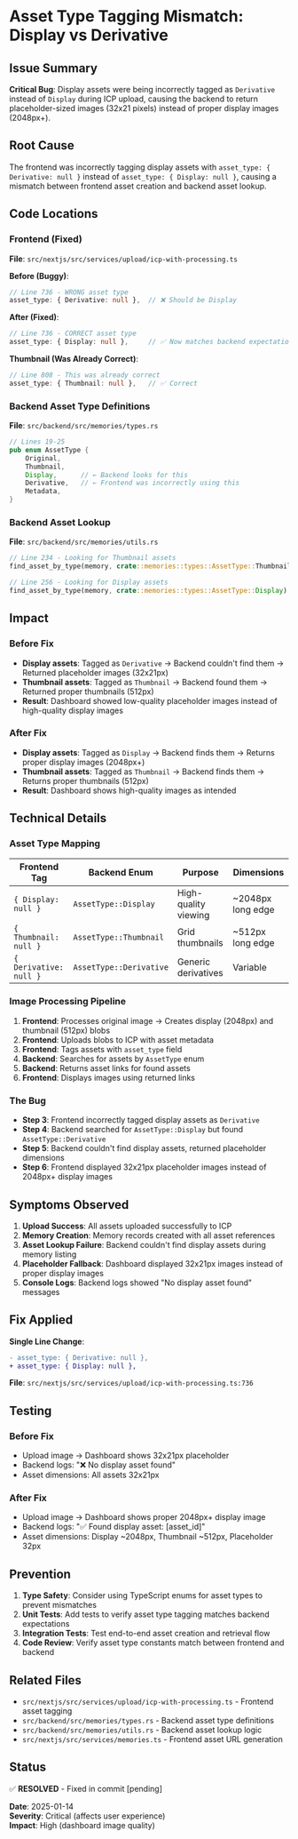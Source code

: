 # Asset Type Tagging Mismatch: Display vs Derivative

## Issue Summary

**Critical Bug**: Display assets were being incorrectly tagged as `Derivative` instead of `Display` during ICP upload, causing the backend to return placeholder-sized images (32x21 pixels) instead of proper display images (2048px+).

## Root Cause

The frontend was incorrectly tagging display assets with `asset_type: { Derivative: null }` instead of `asset_type: { Display: null }`, causing a mismatch between frontend asset creation and backend asset lookup.

## Code Locations

### Frontend (Fixed)

**File**: `src/nextjs/src/services/upload/icp-with-processing.ts`

**Before (Buggy)**:

```typescript
// Line 736 - WRONG asset type
asset_type: { Derivative: null },  // ❌ Should be Display
```

**After (Fixed)**:

```typescript
// Line 736 - CORRECT asset type
asset_type: { Display: null },     // ✅ Now matches backend expectations
```

**Thumbnail (Was Already Correct)**:

```typescript
// Line 808 - This was already correct
asset_type: { Thumbnail: null },   // ✅ Correct
```

### Backend Asset Type Definitions

**File**: `src/backend/src/memories/types.rs`

```rust
// Lines 19-25
pub enum AssetType {
    Original,
    Thumbnail,
    Display,      // ← Backend looks for this
    Derivative,   // ← Frontend was incorrectly using this
    Metadata,
}
```

### Backend Asset Lookup

**File**: `src/backend/src/memories/utils.rs`

```rust
// Line 234 - Looking for Thumbnail assets
find_asset_by_type(memory, crate::memories::types::AssetType::Thumbnail)

// Line 256 - Looking for Display assets
find_asset_by_type(memory, crate::memories::types::AssetType::Display)
```

## Impact

### Before Fix

- **Display assets**: Tagged as `Derivative` → Backend couldn't find them → Returned placeholder images (32x21px)
- **Thumbnail assets**: Tagged as `Thumbnail` → Backend found them → Returned proper thumbnails (512px)
- **Result**: Dashboard showed low-quality placeholder images instead of high-quality display images

### After Fix

- **Display assets**: Tagged as `Display` → Backend finds them → Returns proper display images (2048px+)
- **Thumbnail assets**: Tagged as `Thumbnail` → Backend finds them → Returns proper thumbnails (512px)
- **Result**: Dashboard shows high-quality images as intended

## Technical Details

### Asset Type Mapping

| Frontend Tag           | Backend Enum            | Purpose              | Dimensions        |
| ---------------------- | ----------------------- | -------------------- | ----------------- |
| `{ Display: null }`    | `AssetType::Display`    | High-quality viewing | ~2048px long edge |
| `{ Thumbnail: null }`  | `AssetType::Thumbnail`  | Grid thumbnails      | ~512px long edge  |
| `{ Derivative: null }` | `AssetType::Derivative` | Generic derivatives  | Variable          |

### Image Processing Pipeline

1. **Frontend**: Processes original image → Creates display (2048px) and thumbnail (512px) blobs
2. **Frontend**: Uploads blobs to ICP with asset metadata
3. **Frontend**: Tags assets with `asset_type` field
4. **Backend**: Searches for assets by `AssetType` enum
5. **Backend**: Returns asset links for found assets
6. **Frontend**: Displays images using returned links

### The Bug

- **Step 3**: Frontend incorrectly tagged display assets as `Derivative`
- **Step 4**: Backend searched for `AssetType::Display` but found `AssetType::Derivative`
- **Step 5**: Backend couldn't find display assets, returned placeholder dimensions
- **Step 6**: Frontend displayed 32x21px placeholder images instead of 2048px+ display images

## Symptoms Observed

1. **Upload Success**: All assets uploaded successfully to ICP
2. **Memory Creation**: Memory records created with all asset references
3. **Asset Lookup Failure**: Backend couldn't find display assets during memory listing
4. **Placeholder Fallback**: Dashboard displayed 32x21px images instead of proper display images
5. **Console Logs**: Backend logs showed "No display asset found" messages

## Fix Applied

**Single Line Change**:

```diff
- asset_type: { Derivative: null },
+ asset_type: { Display: null },
```

**File**: `src/nextjs/src/services/upload/icp-with-processing.ts:736`

## Testing

### Before Fix

- Upload image → Dashboard shows 32x21px placeholder
- Backend logs: "❌ No display asset found"
- Asset dimensions: All assets 32x21px

### After Fix

- Upload image → Dashboard shows proper 2048px+ display image
- Backend logs: "✅ Found display asset: [asset_id]"
- Asset dimensions: Display ~2048px, Thumbnail ~512px, Placeholder 32px

## Prevention

1. **Type Safety**: Consider using TypeScript enums for asset types to prevent mismatches
2. **Unit Tests**: Add tests to verify asset type tagging matches backend expectations
3. **Integration Tests**: Test end-to-end asset creation and retrieval flow
4. **Code Review**: Verify asset type constants match between frontend and backend

## Related Files

- `src/nextjs/src/services/upload/icp-with-processing.ts` - Frontend asset tagging
- `src/backend/src/memories/types.rs` - Backend asset type definitions
- `src/backend/src/memories/utils.rs` - Backend asset lookup logic
- `src/nextjs/src/services/memories.ts` - Frontend asset URL generation

## Status

✅ **RESOLVED** - Fixed in commit [pending]

**Date**: 2025-01-14  
**Severity**: Critical (affects user experience)  
**Impact**: High (dashboard image quality)


